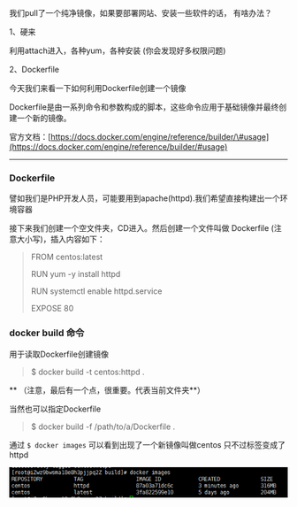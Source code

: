 我们pull了一个纯净镜像，如果要部署网站、安装一些软件的话， 有啥办法？

1、硬来

利用attach进入，各种yum，各种安装 \(你会发现好多权限问题\)

2、Dockerfile

今天我们来看一下如何利用Dockerfile创建一个镜像

Dockerfile是由一系列命令和参数构成的脚本，这些命令应用于基础镜像并最终创建一个新的镜像。

官方文档：[https://docs.docker.com/engine/reference/builder/\#usage](https://docs.docker.com/engine/reference/builder/#usage)

---

### Dockerfile 

譬如我们是PHP开发人员，可能要用到apache\(httpd\).我们希望直接构建出一个环境容器

接下来我们创建一个空文件夹，CD进入。然后创建一个文件叫做 Dockerfile \(注意大小写\)，插入内容如下：

> FROM centos:latest
>
> RUN yum -y install httpd
>
> RUN  systemctl enable httpd.service
>
> EXPOSE 80

### docker build 命令

用于读取Dockerfile创建镜像

> $ docker build -t centos:httpd .

** （注意，最后有一个点，很重要。代表当前文件夹**）

当然也可以指定Dockerfile

> $ docker build -f /path/to/a/Dockerfile .

通过 `$ docker images` 可以看到出现了一个新镜像叫做centos 只不过标签变成了 httpd

![](/assets/213123123import.png)

